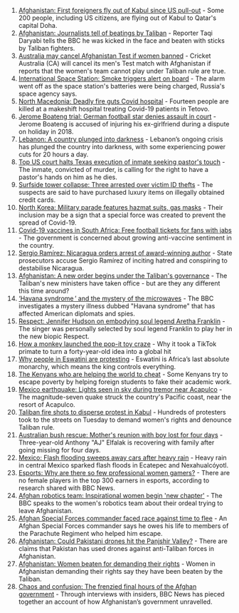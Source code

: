 1. [Afghanistan: First foreigners fly out of Kabul since US pull-out](https://www.bbc.co.uk/news/world-asia-58497904?at_medium=RSS&at_campaign=KARANGA) - Some 200 people, including US citizens, are flying out of Kabul to Qatar's capital Doha.
2. [Afghanistan: Journalists tell of beatings by Taliban](https://www.bbc.co.uk/news/world-asia-58500579?at_medium=RSS&at_campaign=KARANGA) - Reporter Taqi Daryabi tells the BBC he was kicked in the face and beaten with sticks by Taliban fighters.
3. [Australia may cancel Afghanistan Test if women banned](https://www.bbc.co.uk/sport/cricket/58497681?at_medium=RSS&at_campaign=KARANGA) - Cricket Australia (CA) will cancel its men's Test match with Afghanistan if reports that the women's team cannot play under Taliban rule are true.
4. [International Space Station: Smoke triggers alert on board](https://www.bbc.co.uk/news/world-europe-58497899?at_medium=RSS&at_campaign=KARANGA) - The alarm went off as the space station's batteries were being charged, Russia's space agency says.
5. [North Macedonia: Deadly fire guts Covid hospital](https://www.bbc.co.uk/news/world-europe-58496405?at_medium=RSS&at_campaign=KARANGA) - Fourteen people are killed at a makeshift hospital treating Covid-19 patients in Tetovo.
6. [Jerome Boateng trial: German football star denies assault in court](https://www.bbc.co.uk/news/world-europe-58500267?at_medium=RSS&at_campaign=KARANGA) - Jerome Boateng is accused of injuring his ex-girlfriend during a dispute on holiday in 2018.
7. [Lebanon: A country plunged into darkness](https://www.bbc.co.uk/news/world-middle-east-58494832?at_medium=RSS&at_campaign=KARANGA) - Lebanon’s ongoing crisis has plunged the country into darkness, with some experiencing power cuts for 20 hours a day.
8. [Top US court halts Texas execution of inmate seeking pastor's touch](https://www.bbc.co.uk/news/world-us-canada-58503973?at_medium=RSS&at_campaign=KARANGA) - The inmate, convicted of murder, is calling for the right to have a pastor's hands on him as he dies.
9. [Surfside tower collapse: Three arrested over victim ID thefts](https://www.bbc.co.uk/news/world-us-canada-58454681?at_medium=RSS&at_campaign=KARANGA) - The suspects are said to have purchased luxury items on illegally obtained credit cards.
10. [North Korea: Military parade features hazmat suits, gas masks](https://www.bbc.co.uk/news/world-asia-58497157?at_medium=RSS&at_campaign=KARANGA) - Their inclusion may be a sign that a special force was created to prevent the spread of Covid-19.
11. [Covid-19 vaccines in South Africa: Free football tickets for fans with jabs](https://www.bbc.co.uk/news/world-africa-58499691?at_medium=RSS&at_campaign=KARANGA) - The government is concerned about growing anti-vaccine sentiment in the country.
12. [Sergio Ramírez: Nicaragua orders arrest of award-winning author](https://www.bbc.co.uk/news/world-latin-america-58500190?at_medium=RSS&at_campaign=KARANGA) - State prosecutors accuse Sergio Ramírez of inciting hatred and conspiring to destabilise Nicaragua.
13. [Afghanistan: A new order begins under the Taliban's governance](https://www.bbc.co.uk/news/world-asia-58495112?at_medium=RSS&at_campaign=KARANGA) - The Taliban's new ministers have taken office - but are they any different this time around?
14. [‘Havana syndrome ’ and the mystery of the microwaves](https://www.bbc.co.uk/news/world-58396698?at_medium=RSS&at_campaign=KARANGA) - The BBC investigates a mystery illness dubbed "Havana syndrome" that has affected American diplomats and spies.
15. [Respect: Jennifer Hudson on embodying soul legend Aretha Franklin](https://www.bbc.co.uk/news/entertainment-arts-57867411?at_medium=RSS&at_campaign=KARANGA) - The singer was personally selected by soul legend Franklin to play her in the new biopic Respect.
16. [How a monkey launched the pop-it toy craze](https://www.bbc.co.uk/news/business-58408570?at_medium=RSS&at_campaign=KARANGA) - Why it took a TikTok primate to turn a forty-year-old idea into a global hit
17. [Why people in Eswatini are protesting](https://www.bbc.co.uk/news/world-africa-58492598?at_medium=RSS&at_campaign=KARANGA) - Eswatini is Africa’s last absolute monarchy, which means the king controls everything.
18. [The Kenyans who are helping the world to cheat](https://www.bbc.co.uk/news/blogs-trending-58465189?at_medium=RSS&at_campaign=KARANGA) - Some Kenyans try to escape poverty by helping foreign students to fake their academic work.
19. [Mexico earthquake: Lights seen in sky during tremor near Acapulco](https://www.bbc.co.uk/news/world-latin-america-58489038?at_medium=RSS&at_campaign=KARANGA) - The magnitude-seven quake struck the country's Pacific coast, near the resort of Acapulco.
20. [Taliban fire shots to disperse protest in Kabul](https://www.bbc.co.uk/news/world-asia-58476890?at_medium=RSS&at_campaign=KARANGA) - Hundreds of protesters took to the streets on Tuesday to demand women's rights and denounce Taliban rule.
21. [Australian bush rescue: Mother's reunion with boy lost for four days](https://www.bbc.co.uk/news/world-australia-58472030?at_medium=RSS&at_campaign=KARANGA) - Three-year-old Anthony "AJ" Elfalak is recovering with family after going missing for four days.
22. [Mexico: Flash flooding sweeps away cars after heavy rain](https://www.bbc.co.uk/news/world-latin-america-58476138?at_medium=RSS&at_campaign=KARANGA) - Heavy rain in central Mexico sparked flash floods in Ecatepec and Nexahualcóyotl.
23. [Esports: Why are there so few professional women gamers?](https://www.bbc.co.uk/news/technology-58466374?at_medium=RSS&at_campaign=KARANGA) - There are no female players in the top 300 earners in esports, according to research shared with BBC News.
24. [Afghan robotics team: Inspirational women begin 'new chapter'](https://www.bbc.co.uk/news/world-asia-58496148?at_medium=RSS&at_campaign=KARANGA) - The BBC speaks to the women's robotics team about their ordeal trying to leave Afghanistan.
25. [Afghan Special Forces commander faced race against time to flee](https://www.bbc.co.uk/news/world-asia-58490568?at_medium=RSS&at_campaign=KARANGA) - An Afghan Special Forces commander says he owes his life to members of the Parachute Regiment who helped him escape.
26. [Afghanistan: Could Pakistani drones hit the Panjshir Valley?](https://www.bbc.co.uk/news/58480299?at_medium=RSS&at_campaign=KARANGA) - There are claims that Pakistan has used drones against anti-Taliban forces in Afghanistan.
27. [Afghanistan: Women beaten for demanding their rights](https://www.bbc.co.uk/news/world-asia-58491747?at_medium=RSS&at_campaign=KARANGA) - Women in Afghanistan demanding their rights say they have been beaten by the Taliban.
28. [Chaos and confusion: The frenzied final hours of the Afghan government](https://www.bbc.co.uk/news/world-asia-58477131?at_medium=RSS&at_campaign=KARANGA) - Through interviews with insiders, BBC News has pieced together an account of how Afghanistan’s government unravelled.
